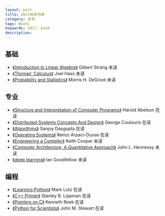 ```yaml
---
layout: post
title: 2017阅读书单
category: 读书
tags: Books
keywords: 2017, book
description: 
---
```

## 基础
* [《Introduction to Linear Algebra》](https://book.douban.com/subject/26824921/) Gilbert Strang 未读
* [《Thomas' Calculus》](https://book.douban.com/subject/27601342/) Joel Hass 未读
* [《Probability and Statistics》](https://book.douban.com/subject/4130410/) Morris H. DeGroot 未读

## 专业
* [《Structure and Interpretation of Computer Programs》](https://book.douban.com/subject/1451622/) Harold Abelson 在读
* [《Distributed Systems Concepts And Design》](https://book.douban.com/subject/11762751/) George Coulouris 在读
* [《Algorithms》](https://book.douban.com/subject/1996256/) Sanjoy Dasgupta 在读
* [《Operating Systems》](https://book.douban.com/subject/19973015/) Remzi Arpaci-Dusse 在读
* [《Engineering a Compiler》](https://book.douban.com/subject/5288601/) Keith Cooper 未读
* [《Computer Architecture, A Quantitative Approach》](https://book.douban.com/subject/6795919/) John L. Hennessy 未读
* [《deep learning》](https://book.douban.com/subject/26883982/) Ian Goodfellow 未读

## 编程
* [《Learning Python》](https://book.douban.com/subject/22139956/) Mark Lutz 在读
* [《C++ Primer》](https://book.douban.com/subject/10505113/) Stanley B. Lippman 在读
* [《Pointers on C》](https://book.douban.com/subject/1648645/) Kenneth Reek 在读
* [《Python for Scientists》](https://book.douban.com/subject/26052907/) John M. Stewart 在读

